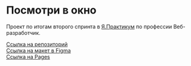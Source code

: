 # Посмотри в окно

Проект по итогам второго спринта в [Я.Практикум](practicum.yandex.ru) по профессии Веб-разработчик.

[Ссылка на репозиторий](https://github.com/AlexandrNachmanovich/posmotri_v_okno/)  
[Ссылка на макет в Figma](https://www.figma.com/file/QHcvX1RsUI89CulRB7HLk6/%234-%D0%9F%D0%BE%D1%81%D0%BC%D0%BE%D1%82%D1%80%D0%B8-%D0%B2-%D0%BE%D0%BA%D0%BD%D0%BE?type=design&node-id=0-1&mode=design&t=uvd73FHsZW5fRzY5-0/)  
[Ссылка на Pages](https://alexandrnachmanovich.github.io/posmotri_v_okno/)

